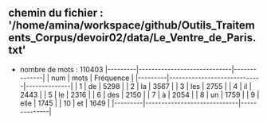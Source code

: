 chemin du fichier : '/home/amina/workspace/github/Outils_Traitements_Corpus/devoir02/data/Le_Ventre_de_Paris.txt'
------------------------------------------------------------------------
- nombre de mots : 110403
|---------|-----------------------------|--------------|
| num     | mots                        | Fréquence    |
|---------|-----------------------------|--------------|
| 1       | de                          | 5298         |
| 2       | la                          | 3567         |
| 3       | les                         | 2755         |
| 4       | il                          | 2443         |
| 5       | le                          | 2316         |
| 6       | des                         | 2150         |
| 7       | à                           | 2054         |
| 8       | un                          | 1759         |
| 9       | elle                        | 1745         |
| 10      | et                          | 1649         |
|---------|-----------------------------|--------------|
